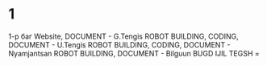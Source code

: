 # 1
1-р баг
Website, DOCUMENT - G.Tengis
ROBOT BUILDING, CODING, DOCUMENT - U.Tengis
ROBOT BUILDING, CODING, DOCUMENT - Nyamjantsan
ROBOT BUILDING, DOCUMENT - Bilguun
BUGD IJIL TEGSH =
